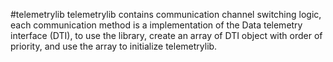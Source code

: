#telemetrylib
telemetrylib contains communication channel switching logic, each communication method is a implementation of the Data telemetry interface (DTI), to use
the library, create an array of DTI object with order of priority, and use the array to initialize telemetrylib.
